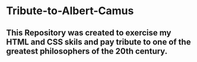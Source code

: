 # Tribute-to-Albert-Camus

## This Repository was created to exercise my HTML and CSS skils and pay tribute to one of the greatest philosophers of the 20th century.
